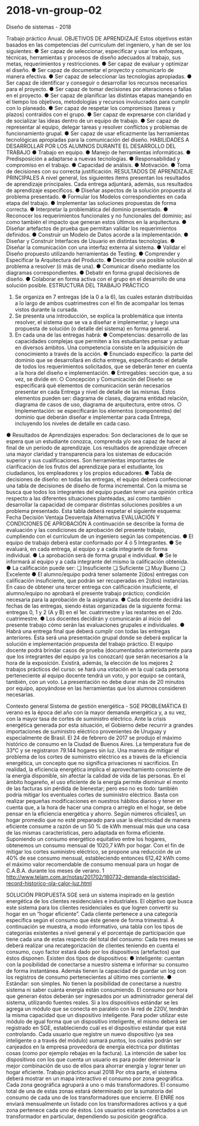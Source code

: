 # 2018-vn-group-02
Diseño de sistemas - 2018

Trabajo práctico Anual.
OBJETIVOS DE APRENDIZAJE
Estos objetivos están basados en las competencias del curriculum del ingeniero, y han de ser los siguientes:
● Ser capaz de seleccionar, especificar y usar los enfoques, técnicas, herramientas y procesos de diseño adecuados al trabajo, sus metas, requerimientos y restricciones.
● Ser capaz de evaluar y optimizar el diseño.
● Ser capaz de documentar el proyecto y comunicarlo de manera efectiva.
● Ser capaz de seleccionar las tecnologías apropiadas.
● Ser capaz de identificar y conseguir o desarrollar los recursos necesarios para el proyecto.
● Ser capaz de tomar decisiones por alteraciones o fallas en el proyecto.
● Ser capaz de planificar las distintas etapas manejando en el tiempo los objetivos, metodologías y recursos involucrados para cumplir con lo planeado.
● Ser capaz de respetar los compromisos (tareas y plazos) contraídos con el grupo.
● Ser capaz de expresarse con claridad y de socializar las ideas dentro de un equipo de trabajo.
● Ser capaz de representar al equipo, delegar tareas y resolver conflictos y problemas de funcionamiento grupal.
● Ser capaz de usar eficazmente las herramientas tecnológicas apropiadas para la comunicación del diseño.
HABILIDADES A DESARROLLAR POR LOS ALUMNOS DURANTE EL DESARROLLO DEL TRABAJO
● Trabajo en equipo.
● Manejo de herramientas informáticas.
● Predisposición a adaptarse a nuevas tecnologías.
● Responsabilidad y compromiso en el trabajo.
● Capacidad de análisis.
● Motivación.
● Toma de decisiones con su correcta justificación.
RESULTADOS DE APRENDIZAJE PRINCIPALES
A nivel general, los siguientes ítems presentan los resultados de aprendizaje principales. Cada entrega adjuntará, además, sus resultados de aprendizaje específicos.
● Diseñar aspectos de la solución propuesta al problema presentado.
● Formular los Modelos correspondientes en cada etapa del trabajo.
● Implementar las soluciones propuestas de forma correcta.
● Interpretar la problemática del dominio presentado.
● Reconocer los requerimientos funcionales y no funcionales del dominio; así como también el impacto que generan estos últimos en la arquitectura.
● Diseñar artefactos de prueba que permitan validar los requerimientos definidos.
● Construir un Modelo de Datos acorde a la implementación.
● Diseñar y Construir Interfaces de Usuario en distintas tecnologías.
● Diseñar la comunicación con una interfaz externa al sistema.
● Validar el Diseño propuesto utilizando herramientas de Testing.
● Comprender y Especificar la Arquitectura del Producto.
● Describir una posible solución al problema a resolver (ó más de una).
● Comunicar diseño mediante los diagramas correspondientes.
● Debatir en forma grupal decisiones de diseño.
● Colaborar en forma activa con el grupo en el desarrollo de una solución posible.
ESTRUCTURA DEL TRABAJO PRÁCTICO
1. Se organiza en 7 entregas (de la 0 a la 6), las cuales estarán distribuidas a lo largo de ambos cuatrimestres con el fin de acompañar los temas vistos durante la cursada.
2. Se presenta una introducción, se explica la problemática que intenta resolver, el sistema que se va a diseñar e implementar, y luego una propuesta de solución (o detalle del sistema) en forma general.
3. En cada una de las entregas habrá:
● Competencias: desarrollo de las capacidades complejas que permiten a los estudiantes pensar y actuar en diversos ámbitos. Una competencia consiste en la adquisición de conocimiento a través de la acción.
● Enunciado específico: la parte del dominio que se desarrollará en dicha entrega, especificando el detalle de todos los requerimientos solicitados, que se deberán tener en cuenta a la hora del diseño e implementación.
● Entregables: sección que, a su vez, se divide en:
○ Concepción y Comunicación del Diseño: se especificará qué elementos de comunicación serán necesarios presentar en cada Entrega y nivel de detalle de las mismas. Estos elementos pueden ser: diagrama de clases, diagrama entidad relación, diagrama de casos de uso, diagrama de arquitectura, entre otros.
○ Implementación: se especificarán los elementos (componentes) del dominio que deberán diseñar e implementar para cada Entrega, incluyendo los niveles de detalle en cada caso.

● Resultados de Aprendizajes esperados: Son declaraciones de lo que se espera que un estudiante conozca, comprenda y/o sea capaz de hacer al final de un periodo de aprendizaje. Los resultados de aprendizaje ofrecen una mayor claridad y transparencia para los sistemas de educación superior y sus cualificaciones. Son herramientas importantes de clarificación de los frutos del aprendizaje para el estudiante, los ciudadanos, los empleadores y los propios educadores.
● Tabla de decisiones de diseño: en todas las entregas, el equipo deberá confeccionar una tabla de decisiones de diseño de forma incremental. Con la misma se busca que todos los integrantes del equipo puedan tener una opinión crítica respecto a las diferentes situaciones planteadas, así como también desarrollar la capacidad de comparar distintas soluciones posibles a un problema presentado. Esta tabla deberá respetar el siguiente esquema:
Fecha Decisión Ventaja Desventaja Alternativa
EVALUACIÓN Y CONDICIONES DE APROBACIÓN
A continuación se describe la forma de evaluación y las condiciones de aprobación del presente trabajo, cumpliendo con el currículum de un ingeniero según las competencias.
● El equipo de trabajo deberá estar conformado por 4 ó 5 Integrantes.
● Se evaluará, en cada entrega, al equipo y a cada integrante de forma individual.
● La aprobación será de forma grupal e individual.
● Se le informará al equipo y a cada integrante del mismo la calificación obtenida.
● La calificación puede ser:
❏ Insuficiente
❏ Suficiente
❏ Muy Bueno
❏ Excelente
● El alumno/equipo podrá tener solamente 2(dos) entregas con calificación insuficiente, que podrán ser recuperadas en 2(dos) instancias. En caso de obtener una tercer entrega con calificación insuficiente, el alumno/equipo no aprobará el presente trabajo práctico; condición necesaria para la aprobación de la asignatura.
● Cada docente decidirá las fechas de las entregas, siendo éstas organizadas de la siguiente forma: entregas 0, 1 y 2 (A y B) en el 1er. cuatrimestre y las restantes en el 2do. cuatrimestre.
● Los docentes decidirán y comunicarán al inicio del presente trabajo cómo serán las evaluaciones grupales e individuales.
● Habrá una entrega final que deberá cumplir con todas las entregas anteriores. Ésta será una presentación grupal donde se deberá explicar la solución e implementación propuesta del trabajo práctico. El equipo docente podrá brindar casos de prueba (documentados anteriormente para que los integrantes del equipo ya los conozcan) que serán necesarios a la hora de la exposición. Existirá, además, la elección de los mejores 2 trabajos prácticos del curso: se hará una votación en la cual cada persona perteneciente al equipo docente tendrá un voto, y por equipo se contará, también, con un voto. La presentación no debe durar más de 20 minutos por equipo, apoyándose en las herramientas que los alumnos consideren necesarias.


Contexto general
Sistema de gestión energética - SGE
PROBLEMÁTICA
El verano es la época del año con la mayor demanda energética y, a su vez, con la mayor tasa de cortes de suministro eléctrico. Ante la crisis energética generada por esta situación, el Gobierno debe recurrir a grandes importaciones de suministro eléctrico provenientes de Uruguay y especialmente de Brasil.
El 24 de febrero de 2017 se produjo el máximo histórico de consumo en la Ciudad de Buenos Aires. La temperatura fue de 33°C y se registraron 79.144 hogares sin luz. Una manera de mitigar el problema de los cortes de suministro eléctrico es a través de la eficiencia energética, un concepto que no significa privaciones ni sacrificios. En realidad, la eficiencia energética implica el aprovechamiento consciente de la energía disponible, sin afectar la calidad de vida de las personas.
En el ámbito hogareño, el uso eficiente de la energía permite disminuir el monto de las facturas sin pérdida de bienestar; pero eso no es todo: también podría mitigar los eventuales cortes de suministro eléctrico. Basta con realizar pequeñas modificaciones en nuestros hábitos diarios y tener en cuenta que, a la hora de hacer una compra o arreglo en el hogar, se debe pensar en la eficiencia energética y ahorro. Según números oficiales1, un hogar promedio que no esté preparado para usar la electricidad de manera eficiente consume a razón de un 50 % de kWh mensual más que una casa de las mismas características, pero adaptada en forma eficiente. Suponiendo un consumo energético equitativo entre los hogares, obtenemos un consumo mensual de 1020,7 kWh por hogar.
Con el fin de mitigar los cortes suministro eléctrico, se propone una reducción de un 40% de ese consumo mensual, estableciendo entonces 612,42 kWh como el máximo valor recomendable de consumo mensual para un hogar de C.A.B.A. durante los meses de verano.
1 http://www.telam.com.ar/notas/201702/180732-demanda-electricidad-record-historico-ola-calor-luz.html


SOLUCIÓN PROPUESTA
SGE será un sistema inspirado en la gestión energética de los clientes residenciales e industriales. El objetivo que busca este sistema para los clientes residenciales es que logren convertir su hogar en un “hogar eficiente”.
Cada cliente pertenece a una categoría específica según el consumo que éste genere de forma trimestral. A continuación se muestra, a modo informativo, una tabla con los tipos de categorías existentes a nivel general y el porcentaje de participación que tiene cada una de estas respecto del total del consumo:
Cada tres meses se deberá realizar una recategorización de clientes teniendo en cuenta el consumo, cuyo factor estará dado por los dispositivos (artefactos) que éstos disponen.
Existen dos tipos de dispositivos:
● Inteligente: cuentan con la posibilidad de conectarse a nuestro sistema e informar su consumo de forma instantánea. Además tienen la capacidad de guardar un log con los registros de consumo pertenecientes al último mes corriente.
● Estándar: son simples. No tienen la posibilidad de conectarse a nuestro sistema ni saber cuánta energía están consumiendo. El consumo por hora que generan éstos deberán ser ingresados por un administrador general del sistema, utilizando fuentes reales.
Si a los dispositivos estándar se les agrega un módulo que se conecta en paralelo con la red de 220V, tendrán la misma capacidad que un dispositivo inteligente. Para poder utilizar este módulo de igual forma que un dispositivo inteligente, el mismo deberá ser registrado en SGE, estableciendo cuál es el dispositivo estándar que está controlando.
Cada usuario que registre un nuevo dispositivo (ya sea inteligente o a través del módulo) sumará puntos, los cuales podrán ser canjeados en la empresa proveedora de energía eléctrica por distintas cosas (como por ejemplo rebajas en la factura).
La intención de saber los dispositivos con los que cuenta un usuario es para poder determinar la mejor combinación de uso de ellos para ahorrar energía y lograr tener un hogar eficiente.
Trabajo práctico anual 2018
Por otra parte, el sistema deberá mostrar en un mapa interactivo el consumo por zona geográfica. Cada zona geográfica agrupará a uno o más transformadores. El consumo total de una de estas zonas estará determinado por la sumatoria del consumo de cada uno de los transformadores que encierre. El ENRE nos enviará mensualmente un listado con los transformadores activos y a qué zona pertenece cada uno de éstos.
Los usuarios estarán conectados a un transformador en particular, dependiendo su posición geográfica.
